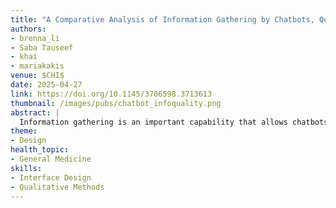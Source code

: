 ```yaml
---
title: "A Comparative Analysis of Information Gathering by Chatbots, Questionnaires, and Humans in Clinical Pre-Consultation"
authors: 
- brenna_li
- Saba Tauseef
- khai
- mariakakis
venue: $CHI$
date: 2025-04-27
link: https://doi.org/10.1145/3706598.3713613
thumbnail: /images/pubs/chatbot_infoquality.png
abstract: |
  Information gathering is an important capability that allows chatbots to understand and respond to users’ needs, yet the effectiveness of LLM-powered chatbots at this task remains underexplored. Our work investigates this question in the context of clinical pre-consultation, wherein patients provide information to an intermediary before meeting with a physician to facilitate communication and reduce consultation inefficiencies. We conducted a study at a walk-in clinic with 45 patients who interacted with one of three conversational agents: a chatbot, a questionnaire, and a Wizard-of-Oz. We analyzed patients’ messages using metrics adapted from Grice’s maxims to assess the quality of information gathered at each conversation turn. We found that the Wizard and LLM were more successful than the questionnaire because they modified questions and asked follow-ups when participants provided unsatisfactory answers. However, the LLM did not ask nearly as many follow-up questions as the Wizard, particularly when participants provided unclear answers.
theme:
- Design
health_topic:
- General Medicine
skills:
- Interface Design
- Qualitative Methods
---
```

